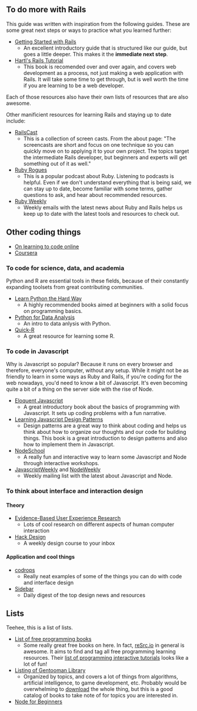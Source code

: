 ## To do more with Rails
This guide was written with inspiration from the following guides.  These are some great next steps or ways to practice what you learned further:

* [Getting Started with Rails](http://guides.rubyonrails.org/getting_started.html)
    * An excellent introductory guide that is structured like our guide, but goes a little deeper.  This makes it the **immediate next step**.
* [Hartl's Rails Tutorial](https://www.railstutorial.org/book)
    * This book is recomended over and over again, and covers web development as a process, not just making a web application with Rails.  It will take some time to get through, but is well worth the time if you are learning to be a web developer.

Each of those resources also have their own lists of resources that are also awesome.

Other manificient resources for learning Rails and staying up to date include:

* [RailsCast](http://railscasts.com/)
    * This is a collection of screen casts. From the about page: "The screencasts are short and focus on one technique so you can quickly move on to applying it to your own project. The topics target the intermediate Rails developer, but beginners and experts will get something out of it as well."
* [Ruby Rogues](http://rubyrogues.com/)
    * This is a popular podcast about Ruby.  Listening to podcasts is helpful. Even if we don't understand everything that is being said, we can stay up to date, become familiar with some terms, gather questions to ask, and hear about recommended resources.
* [Ruby Weekly](http://rubyweekly.com/)
    * Weekly emails with the latest news about Ruby and Rails helps us  keep up to date with the latest tools and resources to check out.

## Other coding things

* [On learning to code online](http://www.reddit.com/r/learnprogramming/comments/1dvhrt/codecademy_vs_code_school_vs_treehouse/)
* [Coursera](https://www.coursera.org/)

### To code for science, data, and academia

Python and R are essential tools in these fields, because of their constantly expanding toolsets from great contributing communities.

* [Learn Python the Hard Way](http://learnpythonthehardway.org/book/)
    * A highly recommended books aimed at beginners with a solid focus on programming basics.
* [Python for Data Analysis](http://shop.oreilly.com/product/0636920023784.do)
    * An intro to data anlysis with Python.
* [Quick-R](http://www.statmethods.net/)
    * A great resource for learning some R.

### To code in Javascript

Why is Javascript so popular?  Because it runs on every browser and therefore, everyone's computer, without any setup.  While it might not be as friendly to learn in some ways as Ruby and Rails, if you're coding for the web nowadays, you'd need to know a bit of Javascript.  It's even becoming quite a bit of a thing on the server side with the rise of Node.

* [Eloquent Javascript](http://eloquentjavascript.net/)
    * A great introductory book about the basics of programming with Javascript.  It sets up coding problems with a fun narrative.
* [Learning Javascript Design Patterns](http://addyosmani.com/resources/essentialjsdesignpatterns/book/)
    * Design patterns are a great way to think about coding and helps us think about how to organize our thoughts and our code for building things.  This book is a great introduction to design patterns and also how to implement them in Javascript.
* [NodeSchool](http://nodeschool.io/)
    * A really fun and interactive way to learn some Javascript and Node through interactive workshops.
* [JavascriptWeekly](http://javascriptweekly.com/) and [NodeWeekly](http://nodeweekly.com/)
    * Weekly mailing list with the latest about Javascript and Node.


### To think about interface and interaction design

#### Theory
* [Evidence-Based User Experience Research](http://www.nngroup.com/topic/human-computer-interaction/)
    * Lots of cool research on different aspects of human computer interaction
* [Hack Design](https://hackdesign.org/lessons)
    * A weekly design course to your inbox

#### Application and cool things
* [codrops](http://tympanus.net/codrops/)
    * Really neat examples of some of the things you can do with code and interface design
* [Sidebar](http://sidebar.io/)
    * Daily digest of the top design news and resources


## Lists

Teehee, this is a list of lists.

* [List of free programming books](http://resrc.io/list/10/list-of-free-programming-books/#index)
    * Some really great free books on here.  In fact, [reSrc.io](http://resrc.io/) in general is awesome.  It aims to find and tag all free programming learning resources.  Their [list of programming interactive tutorials](http://resrc.io/list/217/programming-interactive-tutorials/) looks like a lot of fun!
* [Listing of Gentooman Library](http://books.gentoomen.org/listing.html)
    * Organized by topics, and covers a lot of things from algorithms, artificial intelligence, to game development, etc.  Probably would be overwhelming to [download](http://books.gentoomen.org/) the whole thing, but this is a good catalog of books to take note of for topics you are interested in.
* [Node for Beginners](https://github.com/rockbot/node-for-beginners)


